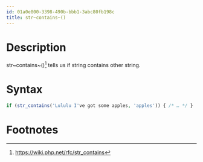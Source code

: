 ```yaml
---
id: 01a0e800-3398-490b-bbb1-3abc80fb198c
title: str~contains~()
---
```


# Description

str~contains~()[^1] tells us if string contains other string.

# Syntax

``` php
if (str_contains('Lululu I've got some apples, 'apples')) { /* … */ }
```

# Footnotes

[^1]: <https://wiki.php.net/rfc/str_contains>
